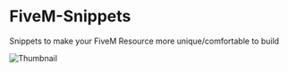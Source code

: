 # FiveM-Snippets
Snippets to make your FiveM Resource more unique/comfortable to build

![Thumbnail](https://i.imgur.com/gemVPTk.png)
